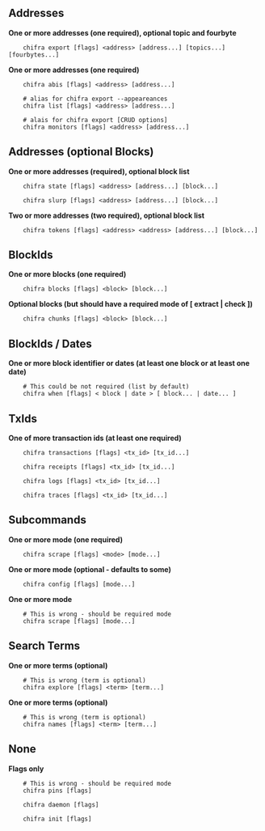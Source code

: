 ## Addresses

**One or more addresses (one required), optional topic and fourbyte**

```
    chifra export [flags] <address> [address...] [topics...] [fourbytes...]
```

**One or more addresses (one required)**

```
    chifra abis [flags] <address> [address...]

    # alias for chifra export --appeareances
    chifra list [flags] <address> [address...]

    # alais for chifra export [CRUD options]
    chifra monitors [flags] <address> [address...]
```

## Addresses (optional Blocks)

**One or more addresses (required), optional block list**

```
    chifra state [flags] <address> [address...] [block...]

    chifra slurp [flags] <address> [address...] [block...]
```

**Two or more addresses (two required), optional block list**

```
    chifra tokens [flags] <address> <address> [address...] [block...]
```

## BlockIds

**One or more blocks (one required)**

```
    chifra blocks [flags] <block> [block...]
```

**Optional blocks (but should have a required mode of [ extract | check ])**

```
    chifra chunks [flags] <block> [block...]
```

## BlockIds / Dates

**One or more block identifier or dates (at least one block or at least one date)**

```
    # This could be not required (list by default)
    chifra when [flags] < block | date > [ block... | date... ]
```

## TxIds

**One of more transaction ids (at least one required)**

```
    chifra transactions [flags] <tx_id> [tx_id...]

    chifra receipts [flags] <tx_id> [tx_id...]

    chifra logs [flags] <tx_id> [tx_id...]

    chifra traces [flags] <tx_id> [tx_id...]
```

## Subcommands

**One or more mode (one required)**

```
    chifra scrape [flags] <mode> [mode...]
```

**One or more mode (optional - defaults to some)**

```
    chifra config [flags] [mode...]
```

**One or more mode**

```
    # This is wrong - should be required mode
    chifra scrape [flags] [mode...]
```

## Search Terms

**One or more terms (optional)**

```
    # This is wrong (term is optional)
    chifra explore [flags] <term> [term...]
```

**One or more terms (optional)**

```
    # This is wrong (term is optional)
    chifra names [flags] <term> [term...]
```

## None

**Flags only**

```
    # This is wrong - should be required mode
    chifra pins [flags]

    chifra daemon [flags]

    chifra init [flags]
```
